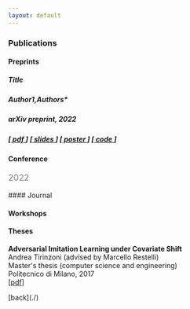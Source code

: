```yaml
---
layout: default
---
```


### Publications
#### Preprints
##### **Title**
##### **Author1**,_Authors*_
##### arXiv preprint, 2022
##### [<a href="#"> pdf </a>] [<a href="#"> slides </a>] [<a href="#"> poster </a>] [<a href="#"> code </a>]

#### Conference
<p style="font-size: 13pt; color: gray;">2022</p>
#### Journal

#### Workshops

#### Theses
<p>
<b>Adversarial Imitation Learning under Covariate Shift</b><br>
Andrea Tirinzoni (advised by Marcello Restelli)<br>
Master's thesis (computer science and engineering)<br>
Politecnico di Milano, 2017<br>
[<a href="https://www.politesi.polimi.it/bitstream/10589/136073/1/Andrea_Tirinzoni_Thesis.pdf">pdf</a>]
</p>
[back](./)
